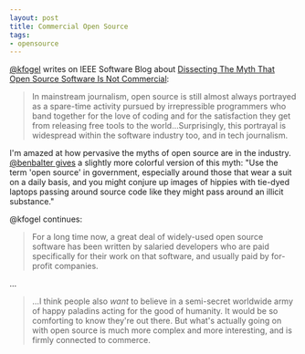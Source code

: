 ```yaml
---
layout: post
title: Commercial Open Source
tags:
- opensource
---
```


[@kfogel](https://twitter.com/kfogel) writes on IEEE Software Blog about [Dissecting The Myth That Open Source Software Is Not Commercial](http://blog.ieeesoftware.org/2016/04/dissecting-myth-that-open-source.html):

> In mainstream journalism, open source is still almost always portrayed as a spare-time activity pursued by irrepressible programmers who band together for the love of coding and for the satisfaction they get from releasing free tools to the world…Surprisingly, this portrayal is widespread within the software industry too, and in tech journalism.

I'm amazed at how pervasive the myths of open source are in the industry. [@benbalter gives](http://ben.balter.com/2014/10/15/what-does-a-government-evangelist-do/) a slightly more colorful version of this myth: "Use the term 'open source' in government, especially around those that wear a suit on a daily basis, and you might conjure up images of hippies with tie-dyed laptops passing around source code like they might pass around an illicit substance."

@kfogel continues:

> For a long time now, a great deal of widely-used open source software has been written by salaried developers who are paid specifically for their work on that software, and usually paid by for-profit companies.

…

> …I think people also _want_ to believe in a semi-secret worldwide army of happy paladins acting for the good of humanity. It would be so comforting to know they're out there. But what's actually going on with open source is much more complex and more interesting, and is firmly connected to commerce.

